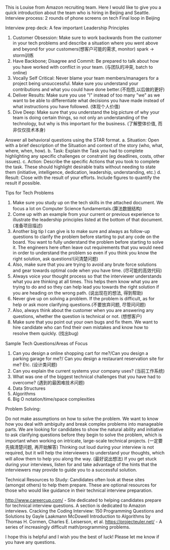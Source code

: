 This is Louise from Amazon recruiting team. 
Here I would like to give you a quick introduction about the team who is hiring in Beijing and Seattle.
Interview process:
  2 rounds of phone screens on tech
  Final loop in Beijing

Interview prep deck:
A few important Leadership Principles
1. Customer Obsession: Make sure to work backwards from the customer in your tech problems and describe a situation where you went above and beyond for your customers(想客户可能的需求, monitor)
   spark -> storm训练
2. Have Backbone; Disagree and Commit: Be prepared to talk about how you have worked with conflict in your team. (与团队的冲突, batch to online)
3. Vocally Self Critical: Never blame your team members/managers for a project being unsuccessful. Make sure you understand your contributions and what you could have done better.(不抱怨,以后做的更好)
4. Deliver Results: Make sure you use "I" instead of too many "we" as we want to be able to differentiate what decisions you have made instead of what instructions you have followed. (体现个人价值) 
5. Dive Deep: Make sure that you understand the big picture of why your team is doing certain things, so not only an understanding of the technology, but why is this important for the business. (了解整体价值, 而非仅仅技术本身)

Answer all behavioral questions using the STAR format.
a. Situation: Open with a brief description of the Situation and context of the story (who, what, where, when, how).
b. Task:      Explain the Task you had to complete highlighting any specific challenges or constraint (eg deadlines, costs, other issues).
c. Action:    Describe the specific Actions that you took to complete the task. These should highlight desirable traits without needing to state them (initiative, intelligence, dedication, leadership, understanding, etc.)
d. Result:    Close with the result of your efforts. Include figures to quantify the result if possible.

Tips for Tech Problems
1. Make sure you study up on the tech skills in the attached document. We focus a lot on Computer Science fundamentals.(算法数据结构)
2. Come up with an example from your current or previous experience to illustrate the leadership principles listed at the bottom of that document.(准备项目描述)
3. Another big tip I can give is to make sure and always as follow-up questions to clarify the problem before starting to put any code on the board. You want to fully understand the problem before starting to solve it. The engineers here often leave out requirements that you would need in order to understand the problem so even if you think you know the right solution, ask questions!(问清楚问题)
4. Also, make sure that you are trying to avoid any brute force solutions and gear towards optimal code when you have time. (尽可能的高效代码)
5. Always voice your thought process so that the interviewer understands what you are thinking at all times. This helps them know what you are trying to do and so they can help lead you towards the right solution if you are heading on the wrong path. (说出现在的想法, 得到帮助)
6. Never give up on solving a problem. If the problem is difficult, as for help or ask more clarifying questions.(不要放弃问题, 尽管问问题)
7. Also, always think about the customer when you are answering any questions, whether the question is technical or not. (想想客户)
8. Make sure that you point out your own bugs and fix them. We want to hire candidate who can find their own mistakes and know how to resolve them quickly. (找出bug)

Sample Tech Questions/Areas of Focus
1. Can you design a online shopping cart for me?/Can you design a parking garage for me?/ Can you design a restaurant reservation site for me? Etc. (设计类问题)
2. Can you explain the current systems your company uses? (当前工作系统)
3. What was one of the biggest technical challenges that you have had to overcome? (遇到的最困难技术问题)
4. Data Structures
5. Algorithms
6. Big O notation/time/space complexities  
 
Problem Solving:

Do not make assumptions on how to solve the problem. We want to know how you deal with ambiguity and break complex problems into manageable parts. We are looking for candidates to show the natural ability and initiative to ask clarifying questions before they begin to solve the problem, which is important when working on intricate, large-scale technical projects. (一定要先搞清楚问题, 再开始解答)
Thinking out loud during your interview is not required, but it will help the interviewers to understand your thoughts, which will allow them to help you along the way. (最好说出想法)
If you get stuck during your interviews, listen for and take advantage of the hints that the interviewers may provide to guide you to a successful solution.

Technical Resources to Study:
Candidates often look at these sites (amongst others) to help them prepare. These are optional resources for those who would like guidance in their technical interview preparation.

http://www.careercup.com/ - Site dedicated to helping candidates prepare for technical interview questions. A section is dedicated to Amazon interviews.
Cracking the Coding Interview: 150 Programming Questions and Solutions by Gayle Laakmann McDowell
Introduction to Algorithms by Thomas H. Cormen, Charles E. Leiserson, et al.
https://projecteuler.net/ - A series of increasingly difficult math/programming problems.
 
I hope this is helpful and I wish you the best of luck! Please let me know if you have any questions.
